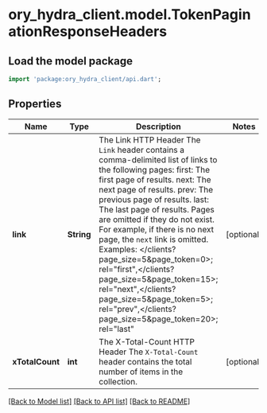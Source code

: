# ory_hydra_client.model.TokenPaginationResponseHeaders

## Load the model package
```dart
import 'package:ory_hydra_client/api.dart';
```

## Properties
Name | Type | Description | Notes
------------ | ------------- | ------------- | -------------
**link** | **String** | The Link HTTP Header  The `Link` header contains a comma-delimited list of links to the following pages:  first: The first page of results. next: The next page of results. prev: The previous page of results. last: The last page of results.  Pages are omitted if they do not exist. For example, if there is no next page, the `next` link is omitted. Examples:  </clients?page_size=5&page_token=0>; rel=\"first\",</clients?page_size=5&page_token=15>; rel=\"next\",</clients?page_size=5&page_token=5>; rel=\"prev\",</clients?page_size=5&page_token=20>; rel=\"last\" | [optional] 
**xTotalCount** | **int** | The X-Total-Count HTTP Header  The `X-Total-Count` header contains the total number of items in the collection. | [optional] 

[[Back to Model list]](../README.md#documentation-for-models) [[Back to API list]](../README.md#documentation-for-api-endpoints) [[Back to README]](../README.md)


